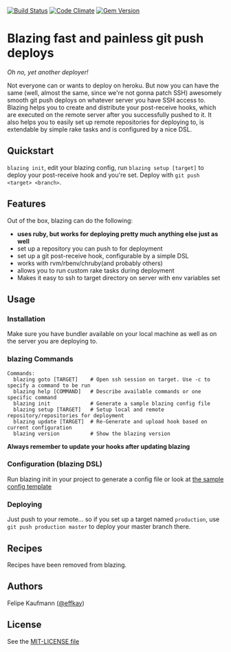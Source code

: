 [![Build Status](https://secure.travis-ci.org/effkay/blazing.png?branch=master)](http://travis-ci.org/effkay/blazing)
[![Code Climate](https://codeclimate.com/github/effkay/blazing.png)](https://codeclimate.com/github/effkay/blazing)
[![Gem Version](https://badge.fury.io/rb/blazing.png)](http://badge.fury.io/rb/blazing)

Blazing fast and painless git push deploys
==========================================

*Oh no, yet another deployer!*

Not everyone can or wants to deploy on heroku. But now you can have the same (well, almost the same, since we're not gonna patch SSH) awesomely smooth git push deploys on whatever server you have SSH access to. Blazing helps you to create and distribute your post-receive hooks, which are executed on the remote server after you successfully pushed to it. It also helps you to easily set up remote repositories for deploying to, is extendable by simple rake tasks and is configured by a nice DSL.

Quickstart
----------

`blazing init`, edit your blazing config, run `blazing setup [target]` to deploy your post-receive hook and you're set. Deploy with `git push <target> <branch>`.

Features
--------

Out of the box, blazing can do the following:

* **uses ruby, but works for deploying pretty much anything else just as well**
* set up a repository you can push to for deployment
* set up a git post-receive hook, configurable by a simple DSL
* works with rvm/rbenv/chruby(and probably others)
* allows you to run custom rake tasks during deployment
* Makes it easy to ssh to target directory on server with env variables
  set

Usage
-----

### Installation

Make sure you have bundler available on your local machine as well as on
the server you are deploying to.

### blazing Commands

```
Commands:
  blazing goto [TARGET]    # Open ssh session on target. Use -c to specify a command to be run
  blazing help [COMMAND]   # Describe available commands or one specific command
  blazing init             # Generate a sample blazing config file
  blazing setup [TARGET]   # Setup local and remote repository/repositories for deployment
  blazing update [TARGET]  # Re-Generate and upload hook based on current configuration
  blazing version          # Show the blazing version
```

**Always remember to update your hooks after updating blazing**

### Configuration (blazing DSL)

Run blazing init in your project to generate a config file or look at
[the sample config
template](https://github.com/effkay/blazing/blob/master/lib/blazing/templates/config.erb)

### Deploying

Just push to your remote… so if you set up a target named `production`, use `git push production master` to deploy your master branch there.

Recipes
-------

Recipes have been removed from blazing.

Authors
-------

Felipe Kaufmann ([@effkay][])

License
-------

See the [MIT-LICENSE file](https://github.com/effkay/blazing/blob/master/MIT-LICENCE)

[@effkay]: https://github.com/effkay
